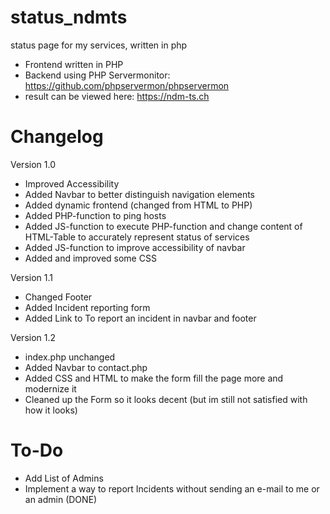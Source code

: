 # status_ndmts
status page for my services, written in php
- Frontend written in PHP
- Backend using PHP Servermonitor: https://github.com/phpservermon/phpservermon
- result can be viewed here: https://ndm-ts.ch

# Changelog
Version 1.0
- Improved Accessibility
- Added Navbar to better distinguish navigation elements
- Added dynamic frontend (changed from HTML to PHP)
- Added PHP-function to ping hosts
- Added JS-function to execute PHP-function and change content of HTML-Table to accurately represent status of services
- Added JS-function to improve accessibility of navbar
- Added and improved some CSS

Version 1.1
- Changed Footer
- Added Incident reporting form
- Added Link to To report an incident in navbar and footer

Version 1.2
- index.php unchanged
- Added Navbar to contact.php
- Added CSS and HTML to make the form fill the page more and modernize it
- Cleaned up the Form so it looks decent (but im still not satisfied with how it looks)

# To-Do
- Add List of Admins
- Implement a way to report Incidents without sending an e-mail to me or an admin (DONE)
